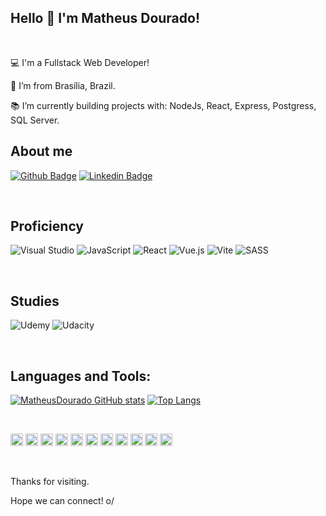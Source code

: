 ## Hello 👋 I'm Matheus Dourado!

<br>

:computer: I'm a Fullstack Web Developer!

:house_with_garden: I’m from Brasília, Brazil.

:books: I’m currently building projects with: NodeJs, React, Express, Postgress, SQL Server.


## About me
  [![Github Badge](https://img.shields.io/badge/-Github-000?style=flat-square&logo=Github&logoColor=white&link=https://github.com/MatheusDourado)](https://github.com/MatheusDourado)
  [![Linkedin Badge](https://img.shields.io/badge/-LinkedIn-blue?style=flat-square&logo=Linkedin&logoColor=white&link=https://www.linkedin.com/in/matheus-dourado-viana/)](https://www.linkedin.com/in/matheus-dourado-viana/)

<br>

## Proficiency
  ![Visual Studio](https://img.shields.io/badge/Visual%20Studio-5C2D91.svg?style=for-the-badge&logo=visual-studio&logoColor=white)
  ![JavaScript](https://img.shields.io/badge/javascript-%23323330.svg?style=for-the-badge&logo=javascript&logoColor=%23F7DF1E)
  ![React](https://img.shields.io/badge/react-%2320232a.svg?style=for-the-badge&logo=react&logoColor=%2361DAFB)
  ![Vue.js](https://img.shields.io/badge/vuejs-%2335495e.svg?style=for-the-badge&logo=vuedotjs&logoColor=%234FC08D)
  ![Vite](https://img.shields.io/badge/vite-%23646CFF.svg?style=for-the-badge&logo=vite&logoColor=white)
  ![SASS](https://img.shields.io/badge/SASS-hotpink.svg?style=for-the-badge&logo=SASS&logoColor=white)
 

<br>

## Studies
  ![Udemy](https://img.shields.io/badge/Udemy-A435F0?style=for-the-badge&logo=Udemy&logoColor=white)
  ![Udacity](https://img.shields.io/badge/Udacity-grey?style=for-the-badge&logo=udacity&logoColor=15B8E6)

<br>

## Languages and Tools:
[![MatheusDourado GitHub stats](https://github-readme-stats.vercel.app/api?username=MatheusDourado)](https://github.com/MatheusDourado/github-readme-stats)
[![Top Langs](https://github-readme-stats.vercel.app/api/top-langs/?username=MatheusDourado&layout=compact)](https://github.com/MatheusDourado/github-readme-stats)

<br>

<p align="left">
  <img height="20"src="https://img.shields.io/badge/HTML5-E34F26?style=for-the-badge&logo=html5&logoColor=white">
  <img height="20"src="https://img.shields.io/badge/CSS3-1572B6?style=for-the-badge&logo=css3&logoColor=white">
  <img height="20"src="https://img.shields.io/badge/JavaScript-323330?style=for-the-badge&logo=javascript&logoColor=F7DF1E">
  <img height="20"src="https://img.shields.io/badge/Node.js-43853D?style=for-the-badge&logo=node.js&logoColor=white">
  <img height="20"src="https://img.shields.io/badge/Express.js-404D59?style=for-the-badge">
  <img height="20"src="https://img.shields.io/badge/Angular-DD0031?style=for-the-badge&logo=angular&logoColor=white">
  <img height="20"src="https://img.shields.io/badge/Bootstrap-563D7C?style=for-the-badge&logo=bootstrap&logoColor=white">
  <img height="20"src="https://img.shields.io/badge/jQuery-0769AD?style=for-the-badge&logo=jquery&logoColor=white">
  <img height="20"src="https://img.shields.io/badge/MySQL-00000F?style=for-the-badge&logo=mysql&logoColor=white">
  <img height="20"src="https://img.shields.io/badge/MongoDB-4EA94B?style=for-the-badge&logo=mongodb&logoColor=white">
  <img height="20"src="https://img.shields.io/badge/Heroku-430098?style=for-the-badge&logo=heroku&logoColor=white">
</p>

<br>

Thanks for visiting.

Hope we can connect! o/
<!--
**MatheusDourado/MatheusDourado** is a ✨ _special_ ✨ repository because its `README.md` (this file) appears on your GitHub profile.

Here are some ideas to get you started:

- 🔭 I’m currently working on ...
- 🌱 I’m currently learning ...
- 👯 I’m looking to collaborate on ...
- 🤔 I’m looking for help with ...
- 💬 Ask me about ...
- 📫 How to reach me: ...
- 😄 Pronouns: ...
- ⚡ Fun fact: ...
-->
